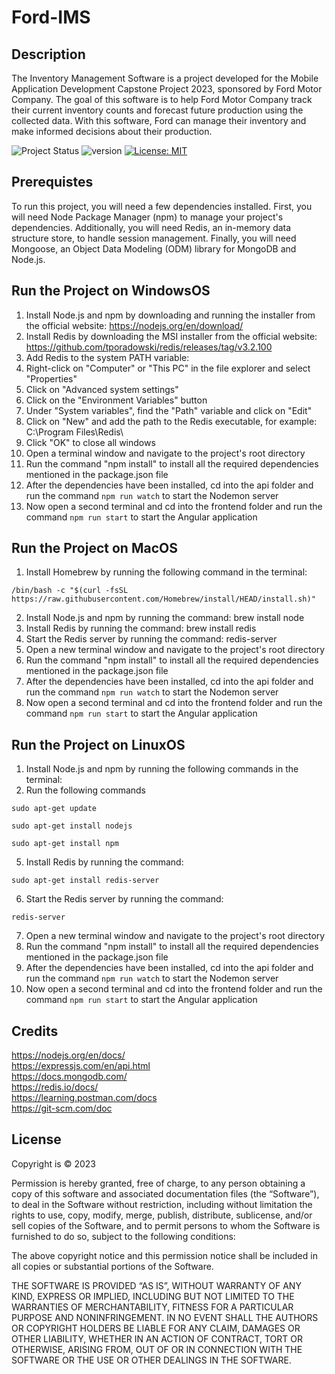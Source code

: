 # Ford-IMS

## Description

The Inventory Management Software is a project developed for the Mobile Application Development Capstone Project 2023, sponsored by Ford Motor Company. The goal of this software is to help Ford Motor Company track their current inventory counts and forecast future production using the collected data. With this software, Ford can manage their inventory and make informed decisions about their production.

![Project Status](https://img.shields.io/badge/status-completed-brightgreen.svg)
![version](https://img.shields.io/badge/version-1.0.0--first%20release-blue.svg)
[![License: MIT](https://img.shields.io/badge/License-MIT-brightgreen.svg)](https://opensource.org/licenses/MIT)


## Prerequistes

To run this project, you will need a few dependencies installed. First, you will need Node Package Manager (npm) to manage your project's dependencies. Additionally, you will need Redis, an in-memory data structure store, to handle session management. Finally, you will need Mongoose, an Object Data Modeling (ODM) library for MongoDB and Node.js.

## Run the Project on WindowsOS

1. Install Node.js and npm by downloading and running the installer from the official website: https://nodejs.org/en/download/
2. Install Redis by downloading the MSI installer from the official website: https://github.com/tporadowski/redis/releases/tag/v3.2.100
3. Add Redis to the system PATH variable:
4. Right-click on "Computer" or "This PC" in the file explorer and select "Properties"
5. Click on "Advanced system settings"
6. Click on the "Environment Variables" button
7. Under "System variables", find the "Path" variable and click on "Edit"
8. Click on "New" and add the path to the Redis executable, for example: C:\Program Files\Redis\
9. Click "OK" to close all windows
10. Open a terminal window and navigate to the project's root directory
11. Run the command "npm install" to install all the required dependencies mentioned in the package.json file
12. After the dependencies have been installed, cd into the api folder and run the command ```npm run watch``` to start the Nodemon server
13. Now open a second terminal and cd into the frontend folder and run the command ```npm run start``` to start the Angular application

## Run the Project on MacOS

1. Install Homebrew by running the following command in the terminal: 
```
/bin/bash -c "$(curl -fsSL https://raw.githubusercontent.com/Homebrew/install/HEAD/install.sh)"
```
2. Install Node.js and npm by running the command: brew install node
3. Install Redis by running the command: brew install redis
4. Start the Redis server by running the command: redis-server
5. Open a new terminal window and navigate to the project's root directory
6. Run the command "npm install" to install all the required dependencies mentioned in the package.json file
7. After the dependencies have been installed, cd into the api folder and run the command ```npm run watch``` to start the Nodemon server
8. Now open a second terminal and cd into the frontend folder and run the command ``` npm run start ``` to start the Angular application

## Run the Project on LinuxOS

1. Install Node.js and npm by running the following commands in the terminal:
2. Run the following commands
```
sudo apt-get update
```
```
sudo apt-get install nodejs
```
```
sudo apt-get install npm
```
5. Install Redis by running the command: 
```
sudo apt-get install redis-server
```
6. Start the Redis server by running the command: 
```
redis-server
```
7. Open a new terminal window and navigate to the project's root directory
8. Run the command "npm install" to install all the required dependencies mentioned in the package.json file
9. After the dependencies have been installed, cd into the api folder and run the command ```npm run watch``` to start the Nodemon server
10. Now open a second terminal and cd into the frontend folder and run the command ```npm run start``` to start the Angular application

## Credits

https://nodejs.org/en/docs/ <br/>
https://expressjs.com/en/api.html <br/>
https://docs.mongodb.com/ <br/>
https://redis.io/docs/ <br />
https://learning.postman.com/docs <br />
https://git-scm.com/doc <br />

## License

Copyright is &copy; 2023

Permission is hereby granted, free of charge, to any person obtaining a copy of this software and associated documentation files (the “Software”), to deal in the Software without restriction, including without limitation the rights to use, copy, modify, merge, publish, distribute, sublicense, and/or sell copies of the Software, and to permit persons to whom the Software is furnished to do so, subject to the following conditions:

The above copyright notice and this permission notice shall be included in all copies or substantial portions of the Software.

THE SOFTWARE IS PROVIDED “AS IS”, WITHOUT WARRANTY OF ANY KIND, EXPRESS OR IMPLIED, INCLUDING BUT NOT LIMITED TO THE WARRANTIES OF MERCHANTABILITY, FITNESS FOR A PARTICULAR PURPOSE AND NONINFRINGEMENT. IN NO EVENT SHALL THE AUTHORS OR COPYRIGHT HOLDERS BE LIABLE FOR ANY CLAIM, DAMAGES OR OTHER LIABILITY, WHETHER IN AN ACTION OF CONTRACT, TORT OR OTHERWISE, ARISING FROM, OUT OF OR IN CONNECTION WITH THE SOFTWARE OR THE USE OR OTHER DEALINGS IN THE SOFTWARE.
